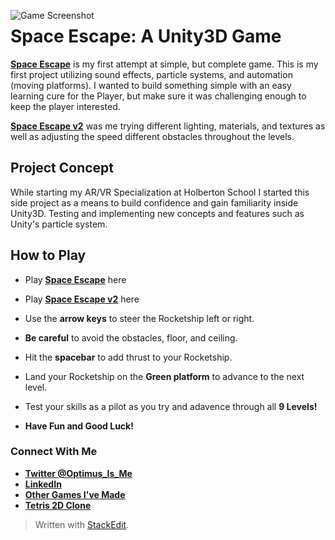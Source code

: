 <img src="https://i.imgur.com/aAIxYfa.png"
     alt="Game Screenshot"
     style="float: left; margin-right: 10px;" />

# Space Escape: A Unity3D Game

**[Space Escape](https://sharemygame.com/@BrandynR/space-escape)** is my first attempt at simple, but complete game. This is my first project utilizing sound effects, particle systems, and automation (moving platforms). I wanted to build something simple with an easy learning cure for the Player, but make sure it was challenging enough to keep the player interested.

**[Space Escape v2](https://sharemygame.com/@BrandynR/space-escape-v2)** was me trying different lighting, materials, and textures as well as adjusting the speed different obstacles throughout the levels.

## Project Concept

While starting my AR/VR Specialization at Holberton School I started this side project as a means to build confidence and gain familiarity inside Unity3D. Testing and implementing new concepts and features such as Unity's particle system. 


## How to Play
- Play **[Space Escape](https://sharemygame.com/@BrandynR/space-escape)** here
- Play **[Space Escape v2](https://sharemygame.com/@BrandynR/space-escape-v2)** here

- Use the **arrow keys** to steer the Rocketship left or right.
- **Be careful** to avoid the obstacles, floor, and ceiling. 
- Hit the **spacebar** to add thrust to your Rocketship. 
- Land your Rocketship on the **Green platform** to advance to the next level.
- Test your skills as a pilot as you try and adavence through all **9 Levels!**
- **Have Fun and Good Luck!**

### Connect With Me
- **[Twitter @Optimus_Is_Me](https://twitter.com/Optimus_is_Me)**
- **[LinkedIn](https://www.linkedin.com/in/brandyn-reindel-372b57102/)**
- **[Other Games I've Made](https://sharemygame.com/@BrandynR)**
- **[Tetris 2D Clone](https://github.com/BrandynR/Tetris-2D-Clone)**

> Written with [StackEdit](https://stackedit.io/).
